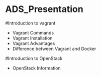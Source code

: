 # ADS_Presentation
#Introduction to vagrant
* Vagrant Commands
* Vagrant Installation
* Vagrant Advantages
* Difference between Vagrant and Docker

#Introduction to OpenStack
* OpenStack Information

